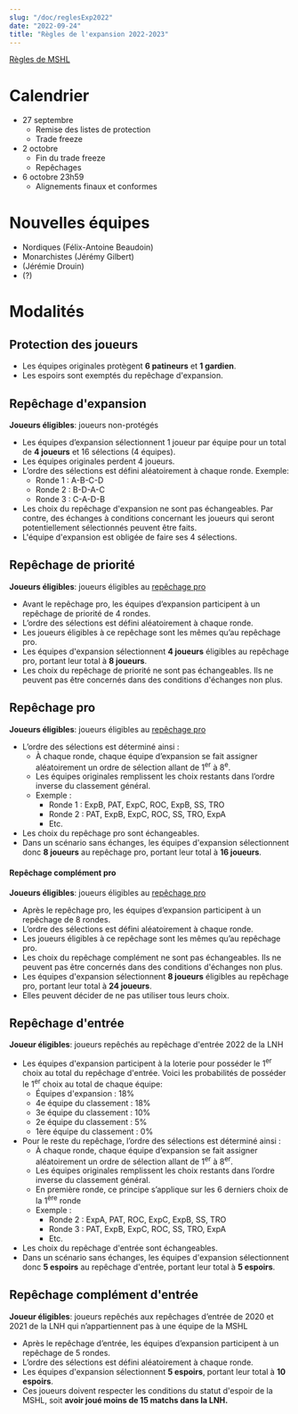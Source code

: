 ```yaml
---
slug: "/doc/reglesExp2022"
date: "2022-09-24"
title: "Règles de l'expansion 2022-2023"
---
```


[Règles de MSHL](/doc/doc)

# Calendrier
- 27 septembre
    - Remise des listes de protection
    - Trade freeze
- 2 octobre
    - Fin du trade freeze
    - Repêchages
- 6 octobre 23h59
    - Alignements finaux et conformes

# Nouvelles équipes
- Nordiques (Félix-Antoine Beaudoin)
- Monarchistes (Jérémy Gilbert)
- (Jérémie Drouin)
- (?)

# Modalités
## Protection des joueurs
- Les équipes originales protègent **6 patineurs** et **1 gardien**.
- Les espoirs sont exemptés du repêchage d'expansion.

## Repêchage d'expansion
**Joueurs éligibles**: joueurs non-protégés

-	Les équipes d’expansion sélectionnent 1 joueur par équipe pour un total de **4 joueurs** et 16 sélections (4 équipes).
-	Les équipes originales perdent 4 joueurs.
-	L’ordre des sélections est défini aléatoirement à chaque ronde. Exemple:
    - Ronde 1 : A-B-C-D
	- Ronde 2 : B-D-A-C
    - Ronde 3 : C-A-D-B
-	Les choix du repêchage d'expansion ne sont pas échangeables. Par contre, des échanges à conditions concernant les joueurs qui seront potentiellement sélectionnés peuvent être faits.
-	L'équipe d'expansion est obligée de faire ses 4 sélections.

## Repêchage de priorité
**Joueurs éligibles**: joueurs éligibles au [repêchage pro](/doc/doc#draft)

-	Avant le repêchage pro, les équipes d’expansion participent à un repêchage de priorité de 4 rondes.
-	L’ordre des sélections est défini aléatoirement à chaque ronde.
-	Les joueurs éligibles à ce repêchage sont les mêmes qu’au repêchage pro.
-	Les équipes d'expansion sélectionnent **4 joueurs** éligibles au repêchage pro, portant leur total à **8 joueurs**.
-	Les choix du repêchage de priorité ne sont pas échangeables. Ils ne peuvent pas être concernés dans des conditions d'échanges non plus.


## Repêchage pro
**Joueurs éligibles**: joueurs éligibles au [repêchage pro](/doc/doc#draft)

-	L’ordre des sélections est déterminé ainsi :
    - À chaque ronde, chaque équipe d’expansion se fait assigner aléatoirement un ordre de sélection allant de 1<sup>er</sup> à 8<sup>e</sup>.
    - Les équipes originales remplissent les choix restants dans l’ordre inverse du classement général.
    - Exemple :
        - Ronde 1 : ExpB, PAT, ExpC, ROC, ExpB, SS, TRO
        - Ronde 2 : PAT, ExpB, ExpC, ROC, SS, TRO, ExpA
        - Etc.
-	Les choix du repêchage pro sont échangeables.
-	Dans un scénario sans échanges, les équipes d'expansion sélectionnent donc **8 joueurs** au repêchage pro, portant leur total à **16 joueurs**.


#### Repêchage complément pro
**Joueurs éligibles**: joueurs éligibles au [repêchage pro](/doc/doc#draft)

-	Après le repêchage pro, les équipes d’expansion participent à un repêchage de 8 rondes.
-	L’ordre des sélections est défini aléatoirement à chaque ronde.
-	Les joueurs éligibles à ce repêchage sont les mêmes qu’au repêchage pro.
-	Les choix du repêchage complément ne sont pas échangeables. Ils ne peuvent pas être concernés dans des conditions d'échanges non plus.
-	Les équipes d'expansion sélectionnent **8 joueurs** éligibles au repêchage pro, portant leur total à **24 joueurs**.
-	Elles peuvent décider de ne pas utiliser tous leurs choix.


## Repêchage d'entrée
**Joueur éligibles**: joueurs repêchés au repêchage d'entrée 2022 de la LNH

-	Les équipes d'expansion participent à la loterie pour posséder le 1<sup>er</sup> choix au total du repêchage d'entrée. Voici les probabilités de posséder le 1<sup>er</sup> choix au total de chaque équipe:
    - Équipes d'expansion : 18%
    - 4e équipe du classement : 18%
    - 3e équipe du classement : 10%
    - 2e équipe du classement : 5%
    - 1ère équipe du classement : 0%
-	Pour le reste du repêchage, l’ordre des sélections est déterminé ainsi :
    - À chaque ronde, chaque équipe d’expansion se fait assigner aléatoirement un ordre de sélection allant de 1<sup>er</sup> à 8<sup>er</sup>.
    - Les équipes originales remplissent les choix restants dans l’ordre inverse du classement général.
    - En première ronde, ce principe s’applique sur les 6 derniers choix de la 1<sup>ère</sup> ronde
    - Exemple :
        - Ronde 2 : ExpA, PAT, ROC, ExpC, ExpB, SS, TRO
        - Ronde 3 : PAT, ExpB, ExpC, ROC, SS, TRO, ExpA
        - Etc.
-	Les choix du repêchage d'entrée sont échangeables.
-	Dans un scénario sans échanges, les équipes d'expansion sélectionnent donc **5 espoirs** au repêchage d'entrée, portant leur total à **5 espoirs**.


## Repêchage complément d'entrée
**Joueur éligibles**: joueurs repêchés aux repêchages d’entrée de 2020 et 2021 de la LNH qui n’appartiennent pas à une équipe de la MSHL

-	Après le repêchage d’entrée, les équipes d’expansion participent à un repêchage de 5 rondes.
-	L’ordre des sélections est défini aléatoirement à chaque ronde.
-	Les équipes d'expansion sélectionnent **5 espoirs**, portant leur total à **10 espoirs**.
-	Ces joueurs doivent respecter les conditions du statut d'espoir de la MSHL, soit **avoir joué moins de 15 matchs dans la LNH.**